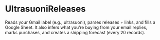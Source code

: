# UltrasuoniReleases
Reads your Gmail label (e.g., ultrasuoni), parses releases + links, and fills a Google Sheet. It also infers what you’re buying from your email replies, marks purchases, and creates a shipping forecast (every 20 records).

